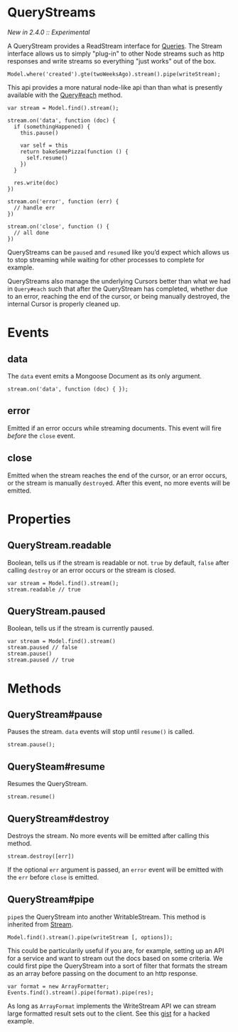 
QueryStreams
=================

_New in 2.4.0 :: Experimental_

A QueryStream provides a ReadStream interface for [Queries](/docs/query.html).
The Stream interface allows us to simply "plug-in" to other Node streams such as http
responses and write streams so everything "just works" out of the box.

    Model.where('created').gte(twoWeeksAgo).stream().pipe(writeStream);

This api provides a more natural node-like api than than what is presently
available with the [Query#each](/docs/query.html) method.

    var stream = Model.find().stream();

    stream.on('data', function (doc) {
      if (somethingHappened) {
        this.pause()

        var self = this
        return bakeSomePizza(function () {
          self.resume()
        })
      }

      res.write(doc)
    })

    stream.on('error', function (err) {
      // handle err
    })

    stream.on('close', function () {
      // all done
    })

QueryStreams can be `pause`d and `resume`d like you’d expect which
allows us to stop streaming while waiting for other processes to complete
for example.

QueryStreams also manage the underlying Cursors better than what we
had in `Query#each` such that
after the QueryStream has completed, whether due to an error, reaching
the end of the cursor, or being manually destroyed, the internal Cursor
is properly cleaned up.

# Events

## data

The `data` event emits a Mongoose Document as its only argument.

    stream.on('data', function (doc) { });

## error

Emitted if an error occurs while streaming documents. This event
will fire *before* the `close` event.

## close

Emitted when the stream reaches the end of the cursor,
or an error occurs, or the stream is manually `destroy`ed. After
this event, no more events will be emitted.

# Properties

## QueryStream.readable

Boolean, tells us if the stream is readable or not. `true` by
default, `false` after calling `destroy` or an error occurs
or the stream is closed.

    var stream = Model.find().stream();
    stream.readable // true

## QueryStream.paused

Boolean, tells us if the stream is currently paused.

    var stream = Model.find().stream()
    stream.paused // false
    stream.pause()
    stream.paused // true

# Methods

## QueryStream#pause

Pauses the stream. `data` events will stop until `resume()` is
called.

    stream.pause();

## QuerySteam#resume

Resumes the QueryStream.

    stream.resume()

## QueryStream#destroy

Destroys the stream. No more events will be emitted after
calling this method.

    stream.destroy([err])

If the optional `err` argument is passed, an `error` event
will be emitted with the `err` before `close` is emitted.

## QueryStream#pipe

`pipe`s the QueryStream into another WritableStream.
This method is inherited from
[Stream](http://nodejs.org/docs/v0.6.3/api/streams.html#stream.pipe).

    Model.find().stream().pipe(writeStream [, options]);

This could be particularily useful if you are, for example,
setting up an API for a service and want to stream out the docs based on some
criteria. We could first pipe the QueryStream into a sort of
filter that formats the stream as an array before passing on
the document to an http response.

    var format = new ArrayFormatter;
    Events.find().stream().pipe(format).pipe(res);

As long as `ArrayFormat` implements the WriteStream API we can
stream large formatted result sets out to the client.
See this [gist](https://gist.github.com/1403797) for a hacked example.

